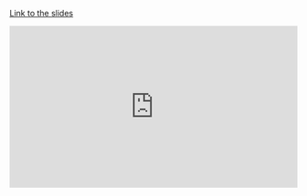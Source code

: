 [Link to the slides](/docs/slides.html)

<style>
.resp-container {
    position: relative;
    overflow: hidden;
    padding-top: 56.25%;
}

.testiframe {
    position: absolute;
    top: 0;
    left: 0;
    width: 100%;
    height: 100%;
    border: 0;
}
</style>

<div class="resp-container">
    <iframe class="testiframe" src="https://https://noeliarico.github.io/devfestspain2020/slides.html">
      Fallback text here for unsupporting browsers, of which there are scant few.
    </iframe>
</div>